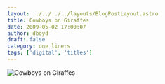 ```yaml
---
layout: ../../../../layouts/BlogPostLayout.astro
title: Cowboys on Giraffes
date: 2009-05-02 17:00:07
author: dboyd
draft: false
category: one liners
tags: ['digital', 'titles']
---
```

<img
    srcset="https://img.selfiespirits.com/images/2009/05/cowboysGiraffes_480.avif 480w"
    sizes="(max-width: 480px) 100vw"
    src="https://img.selfiespirits.com/images/2009/05/cowboysGiraffes.jpg"
    alt="Cowboys on Giraffes"
/>

